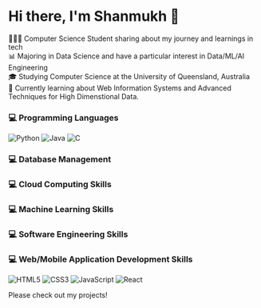 # Hi there, I'm Shanmukh 👋

👩🏻‍💻 Computer Science Student sharing about my journey and learnings in tech<br/>
:bar_chart:  Majoring in Data Science and have a particular interest in Data/ML/AI Engineering<br/> 
:mortar_board: Studying Computer Science at the University of Queensland, Australia<br/>
💭 Currently learning about Web Information Systems and Advanced Techniques for High Dimenstional Data. <br/>

### 💻 Programming Languages
![Python](https://img.shields.io/badge/python-3670A0?style=for-the-badge&logo=python&logoColor=ffdd54)
![Java](https://img.shields.io/badge/java-%23ED8B00.svg?style=for-the-badge&logo=openjdk&logoColor=white)
![C](https://img.shields.io/badge/c-%2300599C.svg?style=for-the-badge&logo=c&logoColor=white)<br/>

### 💻 Database Management

### 💻 Cloud Computing Skills

### 💻 Machine Learning Skills

### 💻 Software Engineering Skills

### 💻 Web/Mobile Application Development Skills
![HTML5](https://img.shields.io/badge/html5-%23E34F26.svg?style=for-the-badge&logo=html5&logoColor=white)
![CSS3](https://img.shields.io/badge/css3-%231572B6.svg?style=for-the-badge&logo=css3&logoColor=white)
![JavaScript](https://img.shields.io/badge/javascript-%23323330.svg?style=for-the-badge&logo=javascript&logoColor=%23F7DF1E)
![React](https://img.shields.io/badge/react-%2320232a.svg?style=for-the-badge&logo=react&logoColor=%2361DAFB)


Please check out my projects!


